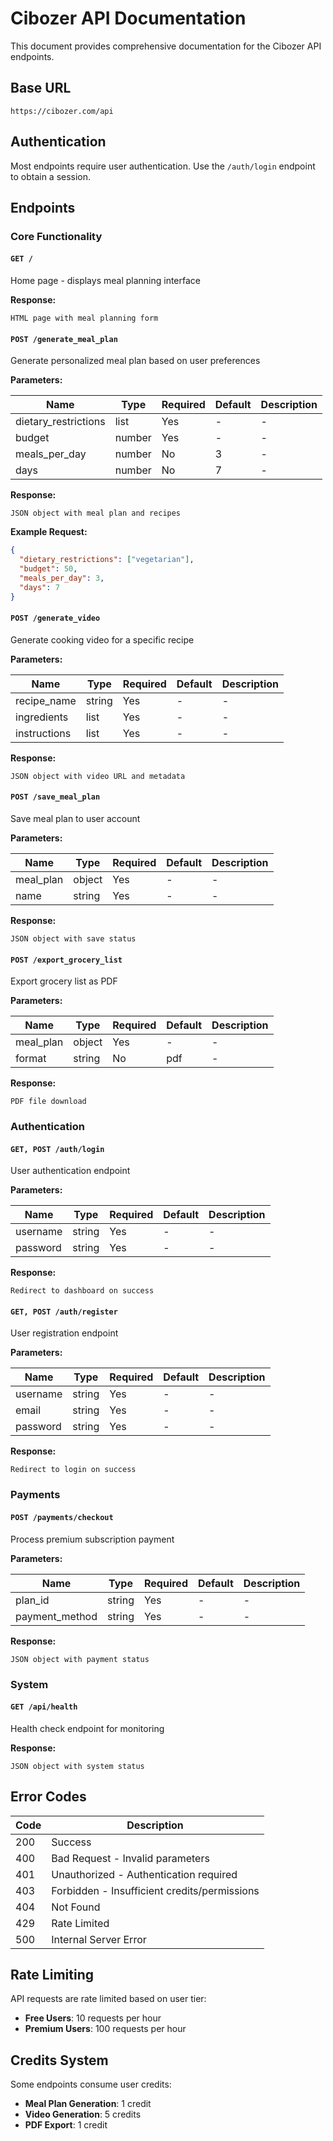 # Cibozer API Documentation

This document provides comprehensive documentation for the Cibozer API endpoints.

## Base URL
```
https://cibozer.com/api
```

## Authentication

Most endpoints require user authentication. Use the `/auth/login` endpoint to obtain a session.

## Endpoints

### Core Functionality

#### `GET /`

Home page - displays meal planning interface

**Response:**

```
HTML page with meal planning form
```

#### `POST /generate_meal_plan`

Generate personalized meal plan based on user preferences

**Parameters:**

| Name | Type | Required | Default | Description |
|------|------|----------|---------|-------------|
| dietary_restrictions | list | Yes | - | - |
| budget | number | Yes | - | - |
| meals_per_day | number | No | 3 | - |
| days | number | No | 7 | - |

**Response:**

```
JSON object with meal plan and recipes
```

**Example Request:**

```json
{
  "dietary_restrictions": ["vegetarian"],
  "budget": 50,
  "meals_per_day": 3,
  "days": 7
}
```

#### `POST /generate_video`

Generate cooking video for a specific recipe

**Parameters:**

| Name | Type | Required | Default | Description |
|------|------|----------|---------|-------------|
| recipe_name | string | Yes | - | - |
| ingredients | list | Yes | - | - |
| instructions | list | Yes | - | - |

**Response:**

```
JSON object with video URL and metadata
```

#### `POST /save_meal_plan`

Save meal plan to user account

**Parameters:**

| Name | Type | Required | Default | Description |
|------|------|----------|---------|-------------|
| meal_plan | object | Yes | - | - |
| name | string | Yes | - | - |

**Response:**

```
JSON object with save status
```

#### `POST /export_grocery_list`

Export grocery list as PDF

**Parameters:**

| Name | Type | Required | Default | Description |
|------|------|----------|---------|-------------|
| meal_plan | object | Yes | - | - |
| format | string | No | pdf | - |

**Response:**

```
PDF file download
```

### Authentication

#### `GET, POST /auth/login`

User authentication endpoint

**Parameters:**

| Name | Type | Required | Default | Description |
|------|------|----------|---------|-------------|
| username | string | Yes | - | - |
| password | string | Yes | - | - |

**Response:**

```
Redirect to dashboard on success
```

#### `GET, POST /auth/register`

User registration endpoint

**Parameters:**

| Name | Type | Required | Default | Description |
|------|------|----------|---------|-------------|
| username | string | Yes | - | - |
| email | string | Yes | - | - |
| password | string | Yes | - | - |

**Response:**

```
Redirect to login on success
```

### Payments

#### `POST /payments/checkout`

Process premium subscription payment

**Parameters:**

| Name | Type | Required | Default | Description |
|------|------|----------|---------|-------------|
| plan_id | string | Yes | - | - |
| payment_method | string | Yes | - | - |

**Response:**

```
JSON object with payment status
```

### System

#### `GET /api/health`

Health check endpoint for monitoring

**Response:**

```
JSON object with system status
```

## Error Codes

| Code | Description |
|------|-------------|
| 200 | Success |
| 400 | Bad Request - Invalid parameters |
| 401 | Unauthorized - Authentication required |
| 403 | Forbidden - Insufficient credits/permissions |
| 404 | Not Found |
| 429 | Rate Limited |
| 500 | Internal Server Error |

## Rate Limiting

API requests are rate limited based on user tier:

- **Free Users**: 10 requests per hour
- **Premium Users**: 100 requests per hour

## Credits System

Some endpoints consume user credits:

- **Meal Plan Generation**: 1 credit
- **Video Generation**: 5 credits
- **PDF Export**: 1 credit
